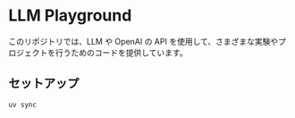 # LLM Playground

このリポジトリでは、LLM や OpenAI の API を使用して、さまざまな実験やプロジェクトを行うためのコードを提供しています。

## セットアップ

```bash
uv sync
```
